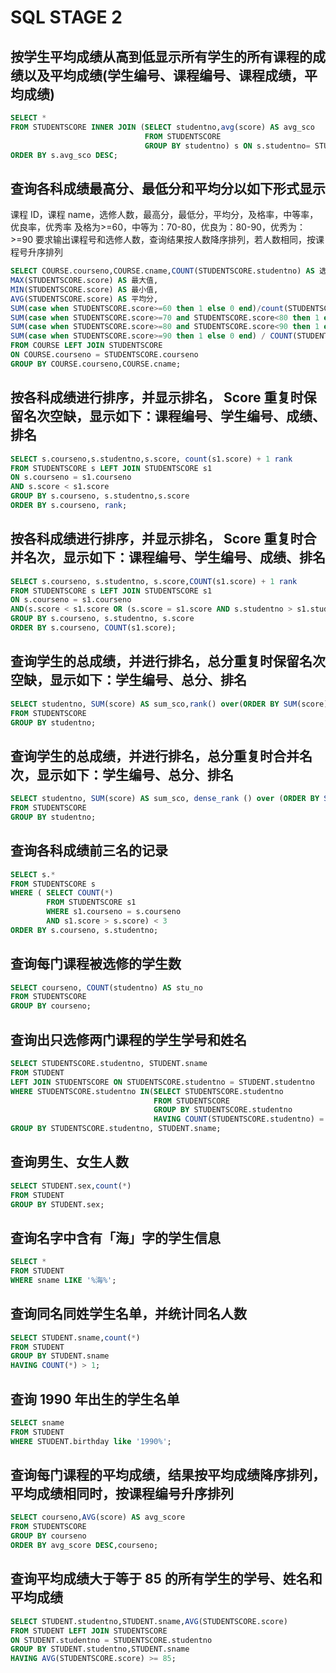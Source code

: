 # SQL STAGE 2



## 按学生平均成绩从高到低显示所有学生的所有课程的成绩以及平均成绩(学生编号、课程编号、课程成绩，平均成绩)

```sql
SELECT * 
FROM STUDENTSCORE INNER JOIN (SELECT studentno,avg(score) AS avg_sco
                              FROM STUDENTSCORE
                              GROUP BY studentno) s ON s.studentno= STUDENTSCORE.studentno
ORDER BY s.avg_sco DESC;

```

## 查询各科成绩最高分、最低分和平均分以如下形式显示

课程 ID，课程 name，选修人数，最高分，最低分，平均分，及格率，中等率，优良率，优秀率
   及格为>=60，中等为：70-80，优良为：80-90，优秀为：>=90
   要求输出课程号和选修人数，查询结果按人数降序排列，若人数相同，按课程号升序排列

```sql
SELECT COURSE.courseno,COURSE.cname,COUNT(STUDENTSCORE.studentno) AS 选修人数 ,
MAX(STUDENTSCORE.score) AS 最大值,
MIN(STUDENTSCORE.score) AS 最小值,
AVG(STUDENTSCORE.score) AS 平均分,
SUM(case when STUDENTSCORE.score>=60 then 1 else 0 end)/count(STUDENTSCORE.studentno) AS 及格率,
SUM(case when STUDENTSCORE.score>=70 and STUDENTSCORE.score<80 then 1 else 0 end) / COUNT(STUDENTSCORE.studentno) AS 中等率,
SUM(case when STUDENTSCORE.score>=80 and STUDENTSCORE.score<90 then 1 else 0 end) / COUNT(STUDENTSCORE.studentno) AS 优良率,
SUM(case when STUDENTSCORE.score>=90 then 1 else 0 end) / COUNT(STUDENTSCORE.studentno) AS 优秀率,
FROM COURSE LEFT JOIN STUDENTSCORE
ON COURSE.courseno = STUDENTSCORE.courseno
GROUP BY COURSE.courseno,COURSE.cname;
```





## 按各科成绩进行排序，并显示排名， Score 重复时保留名次空缺，显示如下：课程编号、学生编号、成绩、排名

```sql
SELECT s.courseno,s.studentno,s.score, count(s1.score) + 1 rank
FROM STUDENTSCORE s LEFT JOIN STUDENTSCORE s1
ON s.courseno = s1.courseno
AND s.score < s1.score
GROUP BY s.courseno, s.studentno,s.score
ORDER BY s.courseno, rank;

```

## 按各科成绩进行排序，并显示排名， Score 重复时合并名次，显示如下：课程编号、学生编号、成绩、排名

```sql
SELECT s.courseno, s.studentno, s.score,COUNT(s1.score) + 1 rank
FROM STUDENTSCORE s LEFT JOIN STUDENTSCORE s1
ON s.courseno = s1.courseno
AND(s.score < s1.score OR (s.score = s1.score AND s.studentno > s1.studentno))
GROUP BY s.courseno, s.studentno, s.score
ORDER BY s.courseno, COUNT(s1.score);
```
## 查询学生的总成绩，并进行排名，总分重复时保留名次空缺，显示如下：学生编号、总分、排名

```sql
SELECT studentno, SUM(score) AS sum_sco,rank() over(ORDER BY SUM(score) DESC) AS rank
FROM STUDENTSCORE
GROUP BY studentno;

```
## 查询学生的总成绩，并进行排名，总分重复时合并名次，显示如下：学生编号、总分、排名

```sql
SELECT studentno, SUM(score) AS sum_sco, dense_rank () over (ORDER BY SUM(score) DESC) AS rank
FROM STUDENTSCORE
GROUP BY studentno;

```
## 查询各科成绩前三名的记录

```sql
SELECT s.*
FROM STUDENTSCORE s
WHERE ( SELECT COUNT(*)
        FROM STUDENTSCORE s1
        WHERE s1.courseno = s.courseno
        AND s1.score > s.score) < 3
ORDER BY s.courseno, s.studentno;
```
## 查询每门课程被选修的学生数 

```sql
SELECT courseno, COUNT(studentno) AS stu_no
FROM STUDENTSCORE
GROUP BY courseno;

```
## 查询出只选修两门课程的学生学号和姓名 

```sql
SELECT STUDENTSCORE.studentno, STUDENT.sname
FROM STUDENT
LEFT JOIN STUDENTSCORE ON STUDENTSCORE.studentno = STUDENT.studentno
WHERE STUDENTSCORE.studentno IN(SELECT STUDENTSCORE.studentno
                                FROM STUDENTSCORE
                                GROUP BY STUDENTSCORE.studentno
                                HAVING COUNT(STUDENTSCORE.studentno) = 2)
GROUP BY STUDENTSCORE.studentno, STUDENT.sname;
```
## 查询男生、女生人数

```sql
SELECT STUDENT.sex,count(*) 
FROM STUDENT
GROUP BY STUDENT.sex;
```
## 查询名字中含有「海」字的学生信息

```sql
SELECT *
FROM STUDENT
WHERE sname LIKE '%海%';

```
## 查询同名同姓学生名单，并统计同名人数

```sql
SELECT STUDENT.sname,count(*)
FROM STUDENT
GROUP BY STUDENT.sname
HAVING COUNT(*) > 1;
```
## 查询 1990 年出生的学生名单

```sql
SELECT sname 
FROM STUDENT
WHERE STUDENT.birthday like '1990%';
```
## 查询每门课程的平均成绩，结果按平均成绩降序排列，平均成绩相同时，按课程编号升序排列

```sql
SELECT courseno,AVG(score) AS avg_score 
FROM STUDENTSCORE
GROUP BY courseno
ORDER BY avg_score DESC,courseno;

```
## 查询平均成绩大于等于 85 的所有学生的学号、姓名和平均成绩 

```sql
SELECT STUDENT.studentno,STUDENT.sname,AVG(STUDENTSCORE.score)
FROM STUDENT LEFT JOIN STUDENTSCORE 
ON STUDENT.studentno = STUDENTSCORE.studentno
GROUP BY STUDENT.studentno,STUDENT.sname
HAVING AVG(STUDENTSCORE.score) >= 85;

```